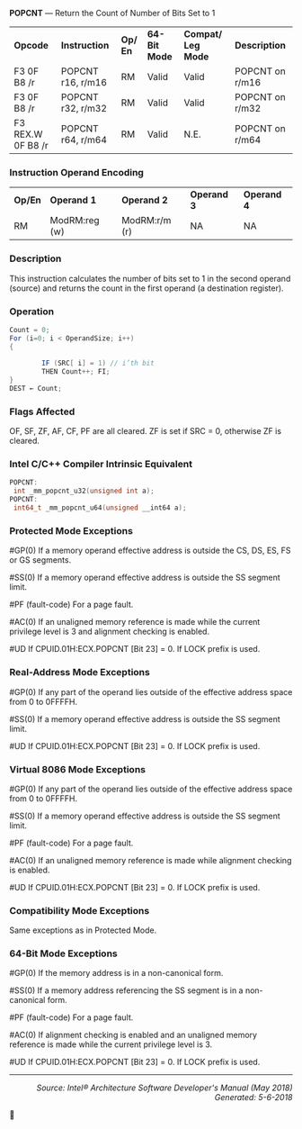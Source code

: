 <b>POPCNT</b> —  Return the Count of Number of Bits Set to 1
<table>
	<tr>
		<td><b>Opcode</b></td>
		<td><b>Instruction</b></td>
		<td><b>Op/ En</b></td>
		<td><b>64-Bit Mode</b></td>
		<td><b>Compat/ Leg Mode</b></td>
		<td><b>Description</b></td>
	</tr>
	<tr>
		<td>F3 0F B8 /r</td>
		<td>POPCNT r16, r/m16</td>
		<td>RM </td>
		<td>Valid</td>
		<td>Valid</td>
		<td>POPCNT on r/m16</td>
	</tr>
	<tr>
		<td>F3 0F B8 /r</td>
		<td>POPCNT r32, r/m32</td>
		<td>RM </td>
		<td>Valid</td>
		<td>Valid</td>
		<td>POPCNT on r/m32</td>
	</tr>
	<tr>
		<td>F3 REX.W 0F B8 /r</td>
		<td>POPCNT r64, r/m64</td>
		<td>RM </td>
		<td>Valid</td>
		<td>N.E.</td>
		<td>POPCNT on r/m64</td>
	</tr>
</table>


### Instruction Operand Encoding
<table>
	<tr>
		<td><b>Op/En</b></td>
		<td><b>Operand 1</b></td>
		<td><b>Operand 2</b></td>
		<td><b>Operand 3</b></td>
		<td><b>Operand 4</b></td>
	</tr>
	<tr>
		<td>RM</td>
		<td>ModRM:reg (w)</td>
		<td>ModRM:r/m (r)</td>
		<td>NA</td>
		<td>NA</td>
	</tr>
</table>


### Description
This instruction calculates the number of bits set to 1 in the second operand (source) and returns the count in the
first operand (a destination register).

### Operation

```java
Count = 0;
For (i=0; i < OperandSize; i++) 
{
     
        IF (SRC[ i] = 1) // i’th bit
        THEN Count++; FI;
}
DEST ← Count;
```
### Flags Affected

OF, SF, ZF, AF, CF, PF are all cleared. ZF is set if SRC = 0, otherwise ZF is cleared.

### Intel C/C++ Compiler Intrinsic Equivalent
```c
POPCNT:
 int _mm_popcnt_u32(unsigned int a);
POPCNT:
 int64_t _mm_popcnt_u64(unsigned __int64 a);
```
### Protected Mode Exceptions

<p>#GP(0)
If a memory operand effective address is outside the CS, DS, ES, FS or GS segments.
<p>#SS(0)
If a memory operand effective address is outside the SS segment limit.
<p>#PF (fault-code)
For a page fault.
<p>#AC(0)
If an unaligned memory reference is made while the current privilege level is 3 and alignment
checking is enabled.
<p>#UD
If CPUID.01H:ECX.POPCNT [Bit 23] = 0.
If LOCK prefix is used.

### Real-Address Mode Exceptions

<p>#GP(0)
If any part of the operand lies outside of the effective address space from 0 to 0FFFFH.
<p>#SS(0)
If a memory operand effective address is outside the SS segment limit.
<p>#UD
If CPUID.01H:ECX.POPCNT [Bit 23] = 0.
If LOCK prefix is used.

### Virtual 8086 Mode Exceptions
<p>#GP(0)
If any part of the operand lies outside of the effective address space from 0 to 0FFFFH.
<p>#SS(0)
If a memory operand effective address is outside the SS segment limit.
<p>#PF (fault-code)
For a page fault.
<p>#AC(0)
If an unaligned memory reference is made while alignment checking is enabled.
<p>#UD
If CPUID.01H:ECX.POPCNT [Bit 23] = 0.
If LOCK prefix is used.

### Compatibility Mode Exceptions

Same exceptions as in Protected Mode.

### 64-Bit Mode Exceptions

<p>#GP(0)
If the memory address is in a non-canonical form.
<p>#SS(0)
If a memory address referencing the SS segment is in a non-canonical form.
<p>#PF (fault-code)
For a page fault.
<p>#AC(0)
If alignment checking is enabled and an unaligned memory reference is made while the
current privilege level is 3.
<p>#UD
If CPUID.01H:ECX.POPCNT [Bit 23] = 0.
If LOCK prefix is used.

 --- 
<p align="right"><i>Source: Intel® Architecture Software Developer's Manual (May 2018)<br>Generated: 5-6-2018</i></p>
